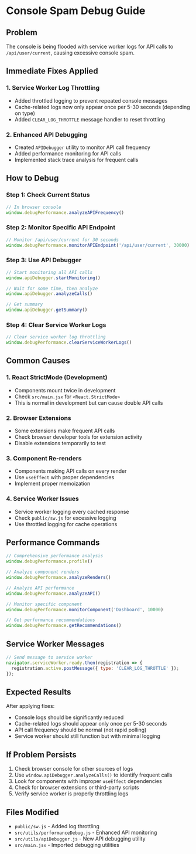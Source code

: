 # Console Spam Debug Guide

## Problem
The console is being flooded with service worker logs for API calls to `/api/user/current`, causing excessive console spam.

## Immediate Fixes Applied

### 1. Service Worker Log Throttling
- Added throttled logging to prevent repeated console messages
- Cache-related logs now only appear once per 5-30 seconds (depending on type)
- Added `CLEAR_LOG_THROTTLE` message handler to reset throttling

### 2. Enhanced API Debugging
- Created `APIDebugger` utility to monitor API call frequency
- Added performance monitoring for API calls
- Implemented stack trace analysis for frequent calls

## How to Debug

### Step 1: Check Current Status
```javascript
// In browser console
window.debugPerformance.analyzeAPIFrequency()
```

### Step 2: Monitor Specific API Endpoint
```javascript
// Monitor /api/user/current for 30 seconds
window.debugPerformance.monitorAPIEndpoint('/api/user/current', 30000)
```

### Step 3: Use API Debugger
```javascript
// Start monitoring all API calls
window.apiDebugger.startMonitoring()

// Wait for some time, then analyze
window.apiDebugger.analyzeCalls()

// Get summary
window.apiDebugger.getSummary()
```

### Step 4: Clear Service Worker Logs
```javascript
// Clear service worker log throttling
window.debugPerformance.clearServiceWorkerLogs()
```

## Common Causes

### 1. React StrictMode (Development)
- Components mount twice in development
- Check `src/main.jsx` for `<React.StrictMode>`
- This is normal in development but can cause double API calls

### 2. Browser Extensions
- Some extensions make frequent API calls
- Check browser developer tools for extension activity
- Disable extensions temporarily to test

### 3. Component Re-renders
- Components making API calls on every render
- Use `useEffect` with proper dependencies
- Implement proper memoization

### 4. Service Worker Issues
- Service worker logging every cached response
- Check `public/sw.js` for excessive logging
- Use throttled logging for cache operations

## Performance Commands

```javascript
// Comprehensive performance analysis
window.debugPerformance.profile()

// Analyze component renders
window.debugPerformance.analyzeRenders()

// Analyze API performance
window.debugPerformance.analyzeAPI()

// Monitor specific component
window.debugPerformance.monitorComponent('Dashboard', 10000)

// Get performance recommendations
window.debugPerformance.getRecommendations()
```

## Service Worker Messages

```javascript
// Send message to service worker
navigator.serviceWorker.ready.then(registration => {
  registration.active.postMessage({ type: 'CLEAR_LOG_THROTTLE' });
});
```

## Expected Results

After applying fixes:
- Console logs should be significantly reduced
- Cache-related logs should appear only once per 5-30 seconds
- API call frequency should be normal (not rapid polling)
- Service worker should still function but with minimal logging

## If Problem Persists

1. Check browser console for other sources of logs
2. Use `window.apiDebugger.analyzeCalls()` to identify frequent calls
3. Look for components with improper `useEffect` dependencies
4. Check for browser extensions or third-party scripts
5. Verify service worker is properly throttling logs

## Files Modified

- `public/sw.js` - Added log throttling
- `src/utils/performanceDebug.js` - Enhanced API monitoring
- `src/utils/apiDebugger.js` - New API debugging utility
- `src/main.jsx` - Imported debugging utilities 